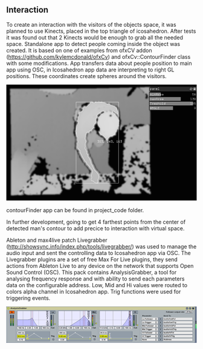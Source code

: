 ## Interaction

To create an interaction with the visitors of the objects space, it was planned to use Kinects, placed in the top triangle of icosahedron. After tests it was found out that 2 Kinects would be enough to grab all the needed space. Standalone app to detect people coming inside the object was created. It is based on one of examples from ofxCV addon (https://github.com/kylemcdonald/ofxCv) and ofxCv::ContourFinder class with some modifications. App transfers data about people position to main app using OSC, in Icosahedron app data are interpreting to right GL positions. These coordinates create spheres around the visitors.

![contourFinder](../project_images/contourFinderScreen.png "contourFinder")

contourFinder app can be found in project_code folder.

In further development, going to get 4 farthest points from the center of detected man's contour to add precice to interaction with virtual space.

Ableton and max4live patch Livegrabber (http://showsync.info/index.php/tools/livegrabber/) was used to manage the audio input and sent the controlling data to Icosahedron app via OSC. The Livegrabber plugins are a set of free Max For Live plugins, they send actions from Ableton Live to any device on the network that supports Open Sound Control (OSC). This pack contains AnalysisGrabber, a tool for analysing frequency response and with ability to send each parameters data on the configurable address. Low, Mid and Hi values were routed to colors alpha channel in Icosahedron app. Trig functions were used for triggering events.

![Livegrabber](../project_images/analysis_grabber.png "Livegrabber")